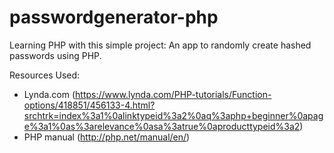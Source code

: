 # passwordgenerator-php
Learning PHP with this simple project: An app to randomly create hashed passwords using PHP.

Resources Used:
- Lynda.com (https://www.lynda.com/PHP-tutorials/Function-options/418851/456133-4.html?srchtrk=index%3a1%0alinktypeid%3a2%0aq%3aphp+beginner%0apage%3a1%0as%3arelevance%0asa%3atrue%0aproducttypeid%3a2)
- PHP manual (http://php.net/manual/en/)
